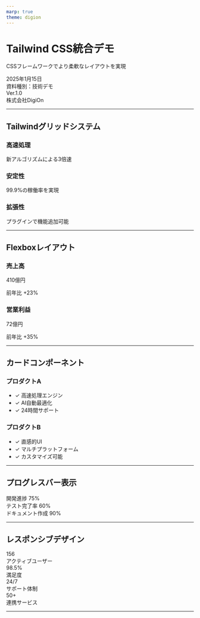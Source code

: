 ```yaml
---
marp: true
theme: digion
---
```


<script src="https://cdn.tailwindcss.com/3.4.0"></script>
<script>
tailwind.config = { 
  corePlugins: { 
    preflight: false  // Marpのデフォルトスタイルとの競合を防ぐ
  } 
}
</script>

<!-- _class: title -->
<!-- _paginate: false -->

# Tailwind CSS統合デモ

CSSフレームワークでより柔軟なレイアウトを実現

<div class="date">2025年1月15日</div>
<div class="info">資料種別：技術デモ</div>
<div class="version">Ver.1.0</div>
<div class="company">株式会社DigiOn</div>

---

## Tailwindグリッドシステム

<div class="grid grid-cols-3 gap-4">
  <div class="bg-red-50 p-4 rounded-lg border border-red-200">
    <h3 class="text-red-600 font-bold mb-2">高速処理</h3>
    <p class="text-sm text-gray-700">新アルゴリズムによる3倍速</p>
  </div>
  <div class="bg-blue-50 p-4 rounded-lg border border-blue-200">
    <h3 class="text-blue-600 font-bold mb-2">安定性</h3>
    <p class="text-sm text-gray-700">99.9%の稼働率を実現</p>
  </div>
  <div class="bg-green-50 p-4 rounded-lg border border-green-200">
    <h3 class="text-green-600 font-bold mb-2">拡張性</h3>
    <p class="text-sm text-gray-700">プラグインで機能追加可能</p>
  </div>
</div>

---

## Flexboxレイアウト

<div class="flex gap-6 items-center">
  <div class="flex-1">
    <div class="bg-gradient-to-r from-red-500 to-pink-500 text-white p-6 rounded-xl shadow-lg">
      <h3 class="text-2xl font-bold mb-2">売上高</h3>
      <p class="text-3xl font-bold">410億円</p>
      <p class="text-sm opacity-80">前年比 +23%</p>
    </div>
  </div>
  <div class="flex-1">
    <div class="bg-gradient-to-r from-blue-500 to-cyan-500 text-white p-6 rounded-xl shadow-lg">
      <h3 class="text-2xl font-bold mb-2">営業利益</h3>
      <p class="text-3xl font-bold">72億円</p>
      <p class="text-sm opacity-80">前年比 +35%</p>
    </div>
  </div>
</div>

---

## カードコンポーネント

<div class="grid grid-cols-2 gap-6">
  <div class="bg-white rounded-lg shadow-md overflow-hidden">
    <div class="bg-red-600 text-white p-4">
      <h3 class="text-xl font-bold">プロダクトA</h3>
    </div>
    <div class="p-4">
      <ul class="space-y-2">
        <li class="flex items-center">
          <span class="text-green-500 mr-2">✓</span>
          高速処理エンジン
        </li>
        <li class="flex items-center">
          <span class="text-green-500 mr-2">✓</span>
          AI自動最適化
        </li>
        <li class="flex items-center">
          <span class="text-green-500 mr-2">✓</span>
          24時間サポート
        </li>
      </ul>
    </div>
  </div>
  
  <div class="bg-white rounded-lg shadow-md overflow-hidden">
    <div class="bg-blue-600 text-white p-4">
      <h3 class="text-xl font-bold">プロダクトB</h3>
    </div>
    <div class="p-4">
      <ul class="space-y-2">
        <li class="flex items-center">
          <span class="text-green-500 mr-2">✓</span>
          直感的UI
        </li>
        <li class="flex items-center">
          <span class="text-green-500 mr-2">✓</span>
          マルチプラットフォーム
        </li>
        <li class="flex items-center">
          <span class="text-green-500 mr-2">✓</span>
          カスタマイズ可能
        </li>
      </ul>
    </div>
  </div>
</div>

---

## プログレスバー表示

<div class="space-y-4">
  <div>
    <div class="flex justify-between mb-1">
      <span class="text-sm font-medium">開発進捗</span>
      <span class="text-sm font-medium">75%</span>
    </div>
    <div class="w-full bg-gray-200 rounded-full h-2.5">
      <div class="bg-red-600 h-2.5 rounded-full" style="width: 75%"></div>
    </div>
  </div>
  
  <div>
    <div class="flex justify-between mb-1">
      <span class="text-sm font-medium">テスト完了率</span>
      <span class="text-sm font-medium">60%</span>
    </div>
    <div class="w-full bg-gray-200 rounded-full h-2.5">
      <div class="bg-blue-600 h-2.5 rounded-full" style="width: 60%"></div>
    </div>
  </div>
  
  <div>
    <div class="flex justify-between mb-1">
      <span class="text-sm font-medium">ドキュメント作成</span>
      <span class="text-sm font-medium">90%</span>
    </div>
    <div class="w-full bg-gray-200 rounded-full h-2.5">
      <div class="bg-green-600 h-2.5 rounded-full" style="width: 90%"></div>
    </div>
  </div>
</div>

---

## レスポンシブデザイン

<div class="grid grid-cols-1 md:grid-cols-2 lg:grid-cols-4 gap-4">
  <div class="bg-gray-100 p-4 text-center rounded">
    <div class="text-3xl font-bold text-red-600">156</div>
    <div class="text-sm text-gray-600">アクティブユーザー</div>
  </div>
  <div class="bg-gray-100 p-4 text-center rounded">
    <div class="text-3xl font-bold text-blue-600">98.5%</div>
    <div class="text-sm text-gray-600">満足度</div>
  </div>
  <div class="bg-gray-100 p-4 text-center rounded">
    <div class="text-3xl font-bold text-green-600">24/7</div>
    <div class="text-sm text-gray-600">サポート体制</div>
  </div>
  <div class="bg-gray-100 p-4 text-center rounded">
    <div class="text-3xl font-bold text-purple-600">50+</div>
    <div class="text-sm text-gray-600">連携サービス</div>
  </div>
</div>

---

<!-- _class: end -->
<!-- _paginate: false -->

<div class="company-info">
  <div class="col1"></div>
  <div class="col2"></div>
  <div class="col3"></div>
  <div class="col4"></div>
  <div class="col5"></div>
</div>
